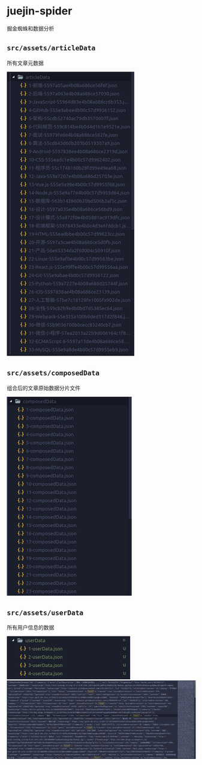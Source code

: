 # juejin-spider

掘金蜘蛛和数据分析

## `src/assets/articleData`
所有文章元数据

![](./imgs/articleData.png)

## `src/assets/composedData`
组合后的文章原始数据分片文件

![](./imgs/composedData.png)

## `src/assets/userData`
所有用户信息的数据

![](./imgs/userData.png)
![](./imgs/userData2.png)
